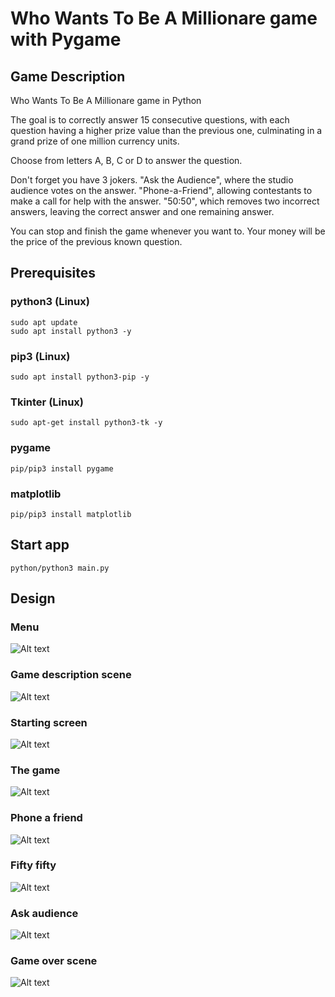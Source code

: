 # Who Wants To Be A Millionare game with Pygame

## Game Description

Who Wants To Be A Millionare game in Python

The goal is to correctly answer 15 consecutive questions, with each question having a higher prize value than the previous one, culminating in a grand prize of one million currency units.

Choose from letters A, B, C or D to answer the question.

Don't forget you have 3 jokers. "Ask the Audience", where the studio audience votes on the answer. "Phone-a-Friend", allowing contestants to make a call for help with the answer. "50:50", which removes two incorrect answers, leaving the correct answer and one remaining answer.

You can stop and finish the game whenever you want to. Your money will be the price of the previous known question.

## Prerequisites

### python3 (Linux)

```
sudo apt update
sudo apt install python3 -y
```

### pip3 (Linux)

```
sudo apt install python3-pip -y
```

### Tkinter (Linux)

```
sudo apt-get install python3-tk -y
```

### pygame

```
pip/pip3 install pygame
```

### matplotlib

```
pip/pip3 install matplotlib
```


## Start app

```
python/python3 main.py
```

## Design

### Menu

![Alt text](repo_images/menu.JPG?raw=true "Menu")
### Game description scene

![Alt text](repo_images/description.png?raw=true "Description")
### Starting screen

![Alt text](repo_images/start_screen.JPG?raw=true "Starting screen")
### The game
 
![Alt text](repo_images/game.JPG?raw=true "Game") 
### Phone a friend

![Alt text](repo_images/phone.JPG?raw=true "Phone") 
### Fifty fifty

![Alt text](repo_images/fifty_fifty.JPG?raw=true "Fifty") 
### Ask audience

![Alt text](repo_images/audience.JPG?raw=true "Audience") 
### Game over scene

![Alt text](repo_images/game_over.JPG?raw=true "Game over") 
